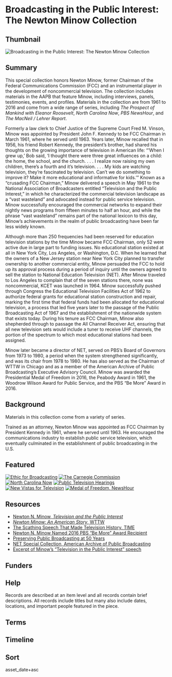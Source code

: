 # Broadcasting in the Public Interest: The Newton Minow Collection

## Thumbnail

![Broadcasting in the Public Interest: The Newton Minow Collection](https://s3.amazonaws.com/americanarchive.org/special-collections/Minow_mainimage.png "Newton Minow")

## Summary

This special collection honors Newton Minow, former Chairman of the Federal Communications Commission (FCC) and an instrumental player in the development of noncommercial television. The collection includes materials in the AAPB that feature Minow, including interviews, panels, testimonies, events, and profiles. Materials in the collection are from 1961 to 2016 and come from a wide range of series, including <em>The Prospect of Mankind with Eleanor Roosevelt</em>, <em>North Carolina Now</em>, <em>PBS NewsHour</em>, and <em>The MacNeil / Lehrer Report</em>.

Formerly a law clerk to Chief Justice of the Supreme Court Fred M. Vinson, Minow was appointed by President John F. Kennedy to be FCC Chairman in March 1961, where he served until 1963. Years later, Minow recalled that in 1956, his friend Robert Kennedy, the president’s brother, had shared his thoughts on the growing importance of television in American life: “’When I grew up,’ Bob said, ‘I thought there were three great influences on a child: the home, the school, and the church. . . . I realize now raising my own children, there’s a fourth and it’s television. . . . My kids are watching television, they’re fascinated by television. Can’t we do something to improve it? Make it more educational and informative for kids.’” Known as a “crusading FCC Chairman,” Minow delivered a speech in May 1961 to the National Association of Broadcasters entitled “Television and the Public Interest,” in which he characterized the commercial television landscape as a “vast wasteland” and advocated instead for public service television. Minow successfully encouraged the commercial networks to expand their nightly news programs from fifteen minutes to half an hour, and while the phrase “vast wasteland” remains part of the national lexicon to this day, Minow’s achievements in the realm of public broadcasting have been far less widely known. 

Although more than 250 frequencies had been reserved for education television stations by the time Minow became FCC Chairman, only 52 were active due in large part to funding issues. No educational station existed at all in New York City, Los Angeles, or Washington, D.C. When he learned that the owners of a New Jersey station near New York City planned to transfer ownership to another commercial entity, Minow persuaded the FCC to hold up its approval process during a period of inquiry until the owners agreed to sell the station to National Education Television (NET). After Minow traveled to Los Angeles to complain that of the seven stations there, none was noncommercial, KCET was launched in 1964. Minow successfully pushed through Congress the Educational Television Facilities Act of 1962 to authorize federal grants for educational station construction and repair, marking the first time that federal funds had been allocated for educational television, a process that led five years later to the passage of the Public Broadcasting Act of 1967 and the establishment of the nationwide system that exists today. During his tenure as FCC Chairman, Minow also shepherded through to passage the All Channel Receiver Act, ensuring that all new television sets would include a tuner to receive UHF channels, the portion of the spectrum to which most educational stations had been assigned. 

Minow later became a director of NET, served on PBS’s Board of Governors from 1973 to 1980, a period when the system strengthened significantly, and was its chair from 1978 to 1980. He has also served as the Chairman of WTTW in Chicago and as a member of the American Archive of Public Broadcasting’s Executive Advisory Council. Minow was awarded the Presidential Medal of Freedom in 2016, the Peabody Award in 1961, the Woodrow Wilson Award for Public Service, and the PBS “Be More” Award in 2016.

## Background

Materials in this collection come from a variety of series. 

Trained as an attorney, Newton Minow was appointed as FCC Chairman by President Kennedy in 1961, where he served until 1963. He encouraged the communications industry to establish public service television, which eventually culminated in the establishment of public broadcasting in the U.S.

## Featured

[![Ethic for Broadcasting](https://s3.amazonaws.com/americanarchive.org/special-collections/Minow_TVtile.jpg)](/catalog/cpb-aacip_500-kw57jd6j)
[![The Carnegie Commission](https://s3.amazonaws.com/americanarchive.org/special-collections/Minow_TVtile.jpg)](/catalog/cpb-aacip_507-707wm14c2g)
[![North Carolina Now](https://s3.amazonaws.com/americanarchive.org/special-collections/Minow_TVtile.jpg)](/catalog/cpb-aacip_129-09j3v33q#at_1173.159414_s)
[![Public Television Hearings](https://s3.amazonaws.com/americanarchive.org/special-collections/Minow_TVtile.jpg)](/catalog/cpb-aacip_15-07tmpp7v)
[![New Vistas for Television](https://s3.amazonaws.com/americanarchive.org/special-collections/Minow_TVtile.jpg)](/catalog/cpb-aacip_15-451g1x4f)
[![Medal of Freedom, NewsHour](https://s3.amazonaws.com/americanarchive.org/special-collections/Minow_TVtile.jpg)](/catalog/cpb-aacip_525-gx44q7rv3h#at_3150.040405_s)

## Resources

- [Newton N. Minow, <em>Television and the Public Interest</em>](https://www.americanrhetoric.com/speeches/newtonminow.htm)
- [<em>Newton Minow: An American Story</em>, WTTW](https://news.wttw.com/2015/05/06/newton-minow-american-story)
- [The Scathing Speech That Made Television History, TIME](https://time.com/4315217/newton-minow-vast-wasteland-1961-speech/)
- [Newton N. Minow Named 2016 PBS “Be More” Award Recipient](https://www.pbs.org/about/blogs/news/newton-n-minow-named-2016-pbs-be-more-award-recipient/)
- [Preserving Public Broadcasting at 50 Years](https://www.youtube.com/watch?v=cHsceZqsH2M&feature=youtu.be&t=1549)
- [NET Special Collection, American Archive of Public Broadcasting]( https://americanarchive.org/special_collections/net-catalog)
- [Excerpt of Minow’s “Television in the Public Interest” speech](https://americanarchive.org/catalog/cpb-aacip_500-kw57jd6j#at_1499.227276_s)

## Funders
 
## Help

Records are described at an item level and all records contain brief descriptions. All records include titles but many also include dates, locations, and important people featured in the piece. 

## Terms 

## Timeline

## Sort

asset_date+asc 
